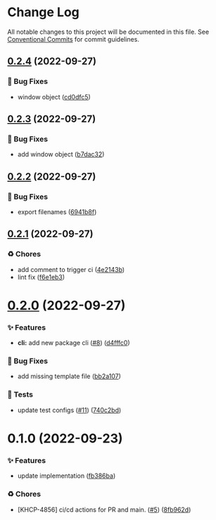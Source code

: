 # Change Log

All notable changes to this project will be documented in this file.
See [Conventional Commits](https://conventionalcommits.org) for commit guidelines.

## [0.2.4](https://github.com/Kong/kong-ui-shared-components/compare/@kong-ui/demo-component@0.2.3...@kong-ui/demo-component@0.2.4) (2022-09-27)


### 🐛 Bug Fixes

* window object ([cd0dfc5](https://github.com/Kong/kong-ui-shared-components/commit/cd0dfc5d0b4bd05af9c95f3d202fba47439cf53f))





## [0.2.3](https://github.com/Kong/kong-ui-shared-components/compare/@kong-ui/demo-component@0.2.2...@kong-ui/demo-component@0.2.3) (2022-09-27)


### 🐛 Bug Fixes

* add window object ([b7dac32](https://github.com/Kong/kong-ui-shared-components/commit/b7dac32c1538888c942a0f37d951368accd4adc2))





## [0.2.2](https://github.com/Kong/kong-ui-shared-components/compare/@kong-ui/demo-component@0.2.1...@kong-ui/demo-component@0.2.2) (2022-09-27)


### 🐛 Bug Fixes

* export filenames ([6941b8f](https://github.com/Kong/kong-ui-shared-components/commit/6941b8fd927432d879cbea565c46d3e61ee72d95))





## [0.2.1](https://github.com/Kong/kong-ui-shared-components/compare/@kong-ui/demo-component@0.2.0...@kong-ui/demo-component@0.2.1) (2022-09-27)


### ♻️ Chores

* add comment to trigger ci ([4e2143b](https://github.com/Kong/kong-ui-shared-components/commit/4e2143ba80bbcaf5872d6756aa2732c22a4e6a49))
* lint fix ([f6e1eb3](https://github.com/Kong/kong-ui-shared-components/commit/f6e1eb3fd6acf1d76095c4399e8f645a00c2ec3e))





# [0.2.0](https://github.com/Kong/kong-ui-shared-components/compare/@kong-ui/demo-component@0.1.0...@kong-ui/demo-component@0.2.0) (2022-09-27)


### ✨ Features

* **cli:** add new package cli ([#8](https://github.com/Kong/kong-ui-shared-components/issues/8)) ([d4fffc0](https://github.com/Kong/kong-ui-shared-components/commit/d4fffc0b9e022655105fa1c3dd229e1b238efeaf))


### 🐛 Bug Fixes

* add missing template file ([bb2a107](https://github.com/Kong/kong-ui-shared-components/commit/bb2a1076ec89dd19d9d0e679a9aa702f6022a9bf))


### 🚨 Tests

* update test configs ([#11](https://github.com/Kong/kong-ui-shared-components/issues/11)) ([740c2bd](https://github.com/Kong/kong-ui-shared-components/commit/740c2bd8257412b9cdea7041cb5bc935803e27bd))





# 0.1.0 (2022-09-23)


### ✨ Features

* update implementation ([fb386ba](https://github.com/Kong/kong-ui-shared-components/commit/fb386baae1aa1885a6c74747cc86207cbb0ff9ce))


### ♻️ Chores

* [KHCP-4856] ci/cd actions for PR and main. ([#5](https://github.com/Kong/kong-ui-shared-components/issues/5)) ([8fb962d](https://github.com/Kong/kong-ui-shared-components/commit/8fb962d82c1e1efec7a10fe44fd4eb5569c1afdd))
